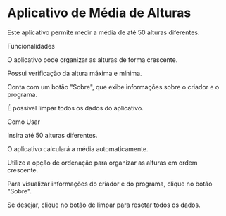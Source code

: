 # Aplicativo de Média de Alturas
Este aplicativo permite medir a média de até 50 alturas diferentes.

Funcionalidades

O aplicativo pode organizar as alturas de forma crescente.

Possui verificação da altura máxima e mínima.

Conta com um botão "Sobre", que exibe informações sobre o criador e o programa.

É possível limpar todos os dados do aplicativo.

Como Usar

Insira até 50 alturas diferentes.

O aplicativo calculará a média automaticamente.

Utilize a opção de ordenação para organizar as alturas em ordem crescente.

Para visualizar informações do criador e do programa, clique no botão "Sobre".

Se desejar, clique no botão de limpar para resetar todos os dados.


